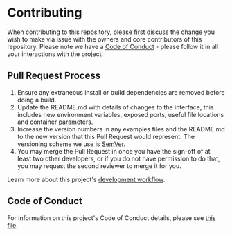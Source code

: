 # Contributing

When contributing to this repository, please first discuss the change you wish to make via issue with the owners and core contributors of this repository. Please note we have a [Code of Conduct](https://github.com/VidulumFoundation/vita/blob/master/CODE_OF_CONDUCT.md) - please follow it in all your interactions with the project.

## Pull Request Process

1. Ensure any extraneous install or build dependencies are removed before doing a build.
2. Update the README.md with details of changes to the interface, this includes new environment
   variables, exposed ports, useful file locations and container parameters.
3. Increase the version numbers in any examples files and the README.md to the new version that this
   Pull Request would represent. The versioning scheme we use is [SemVer](http://semver.org/).
4. You may merge the Pull Request in once you have the sign-off of at least two other developers, or if you
   do not have permission to do that, you may request the second reviewer to merge it for you.

Learn more about this project's [development workflow](https://github.com/VidulumFoundation/vita/blob/master/DEVELOPMENT_WORKFLOW.md).

## Code of Conduct

For information on this project's Code of Conduct details, please see [this file](https://github.com/VidulumFoundation/vita/blob/master/CODE_OF_CONDUCT.md).